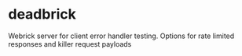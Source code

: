 deadbrick
=========

Webrick server for client error handler testing. Options for rate limited responses and killer request payloads
